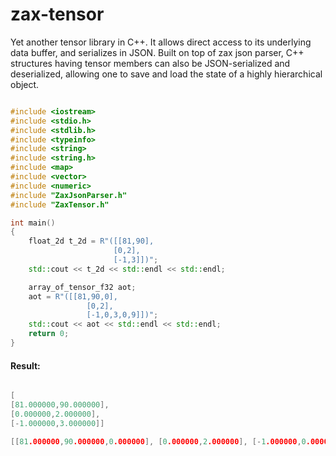 # zax-tensor
Yet another tensor library in C++. It allows direct access to its underlying data buffer, and serializes in JSON. Built on top of zax json parser, C++ structures having tensor members can also be JSON-serialized and deserialized, allowing one to save and load the state of a highly hierarchical object.

```cpp

#include <iostream>
#include <stdio.h>
#include <stdlib.h>
#include <typeinfo>
#include <string>
#include <string.h>
#include <map>
#include <vector>
#include <numeric>
#include "ZaxJsonParser.h"
#include "ZaxTensor.h"

int main()
{
    float_2d t_2d = R"([[81,90],
                       [0,2],
                       [-1,3]])";
    std::cout << t_2d << std::endl << std::endl;

    array_of_tensor_f32 aot;
    aot = R"([[81,90,0],
                 [0,2],
                 [-1,0,3,0,9]])";
    std::cout << aot << std::endl << std::endl;
    return 0;
}

```
#### Result:

```cpp

[
[81.000000,90.000000],
[0.000000,2.000000],
[-1.000000,3.000000]]

[[81.000000,90.000000,0.000000], [0.000000,2.000000], [-1.000000,0.000000,3.000000,0.000000,9.000000]]

```
